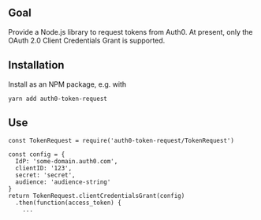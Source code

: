 ## Goal ##

Provide a Node.js library to request tokens from Auth0. At present, only the OAuth 2.0 Client Credentials Grant is supported.

## Installation ##

Install as an NPM package, e.g. with

    yarn add auth0-token-request

## Use ##

    const TokenRequest = require('auth0-token-request/TokenRequest')

    const config = {
      IdP: 'some-domain.auth0.com',
      clientID: '123',
      secret: 'secret',
      audience: 'audience-string'
    }
    return TokenRequest.clientCredentialsGrant(config)
      .then(function(access_token) {
        ...
